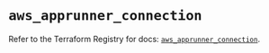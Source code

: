 # `aws_apprunner_connection`

Refer to the Terraform Registry for docs: [`aws_apprunner_connection`](https://registry.terraform.io/providers/hashicorp/aws/6.11.0/docs/resources/apprunner_connection).
